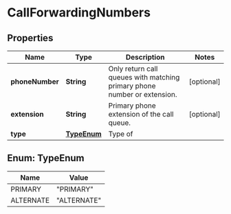 <!--  Copyright 2025 Cisco Systems Inc.

Permission is hereby granted, free of charge, to any person obtaining a copy
of this software and associated documentation files (the "Software"), to deal
in the Software without restriction, including without limitation the rights
to use, copy, modify, merge, publish, distribute, sublicense, and/or sell
copies of the Software, and to permit persons to whom the Software is
furnished to do so, subject to the following conditions:

The above copyright notice and this permission notice shall be included in
all copies or substantial portions of the Software.

THE SOFTWARE IS PROVIDED "AS IS", WITHOUT WARRANTY OF ANY KIND, EXPRESS OR
IMPLIED, INCLUDING BUT NOT LIMITED TO THE WARRANTIES OF MERCHANTABILITY,
FITNESS FOR A PARTICULAR PURPOSE AND NONINFRINGEMENT. IN NO EVENT SHALL THE
AUTHORS OR COPYRIGHT HOLDERS BE LIABLE FOR ANY CLAIM, DAMAGES OR OTHER
LIABILITY, WHETHER IN AN ACTION OF CONTRACT, TORT OR OTHERWISE, ARISING FROM,
OUT OF OR IN CONNECTION WITH THE SOFTWARE OR THE USE OR OTHER DEALINGS IN
THE SOFTWARE.-->


# CallForwardingNumbers


## Properties

| Name | Type | Description | Notes |
|------------ | ------------- | ------------- | -------------|
|**phoneNumber** | **String** | Only return call queues with matching primary phone number or extension. |  [optional] |
|**extension** | **String** | Primary phone extension of the call queue. |  [optional] |
|**type** | [**TypeEnum**](#TypeEnum) | Type of |  |



## Enum: TypeEnum

| Name | Value |
|---- | -----|
| PRIMARY | &quot;PRIMARY&quot; |
| ALTERNATE | &quot;ALTERNATE&quot; |




